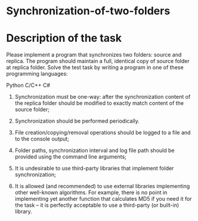 # Synchronization-of-two-folders
# Description of the task

Please implement a program that synchronizes two folders: source and replica. The
program should maintain a full, identical copy of source folder at replica folder.
Solve the test task by writing a program in one of these programming languages:

Python
C/C++
C#

1)  Synchronization must be one-way: after the synchronization content of the
replica folder should be modified to exactly match content of the source
folder;

2)  Synchronization should be performed periodically.

3)  File creation/copying/removal operations should be logged to a file and to the
console output;

4)  Folder paths, synchronization interval and log file path should be provided
using the command line arguments;

5)  It is undesirable to use third-party libraries that implement folder
synchronization;

6)  It is allowed (and recommended) to use external libraries implementing other
well-known algorithms. For example, there is no point in implementing yet
another function that calculates MD5 if you need it for the task – it is
perfectly acceptable to use a third-party (or built-in) library.
